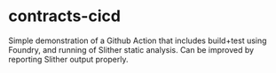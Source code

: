 # contracts-cicd
Simple demonstration of a Github Action that includes build+test using Foundry, and running of Slither static analysis.
Can be improved by reporting Slither output properly.
